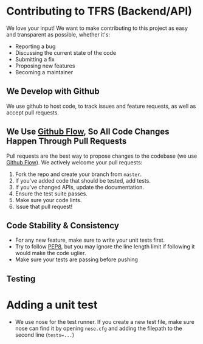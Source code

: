 # Contributing to TFRS (Backend/API)
We love your input! We want to make contributing to this project as easy and transparent as possible, whether it's:

- Reporting a bug
- Discussing the current state of the code
- Submitting a fix
- Proposing new features
- Becoming a maintainer

## We Develop with Github
We use github to host code, to track issues and feature requests, as well as accept pull requests.

## We Use [Github Flow](https://guides.github.com/introduction/flow/index.html), So All Code Changes Happen Through Pull Requests
Pull requests are the best way to propose changes to the codebase (we use [Github Flow](https://guides.github.com/introduction/flow/index.html)). We actively welcome your pull requests:

1. Fork the repo and create your branch from `master`.
2. If you've added code that should be tested, add tests.
3. If you've changed APIs, update the documentation.
4. Ensure the test suite passes.
5. Make sure your code lints.
6. Issue that pull request!

## Code Stability & Consistency
* For any new feature, make sure to write your unit tests first.
* Try to follow [PEP8](https://pep8.org/), but you may ignore the line length limit if following it would make the code uglier.
* Make sure your tests are passing before pushing

## Testing
# Adding a unit test
- We use nose for the test runner. If you create a new test file, make sure nose can find it by opening `nose.cfg` and adding the filepath to the second line (`tests=...`)
